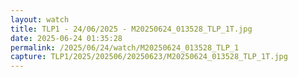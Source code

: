 ```yaml
---
layout: watch
title: TLP1 - 24/06/2025 - M20250624_013528_TLP_1T.jpg
date: 2025-06-24 01:35:28
permalink: /2025/06/24/watch/M20250624_013528_TLP_1
capture: TLP1/2025/202506/20250623/M20250624_013528_TLP_1T.jpg
---
```


